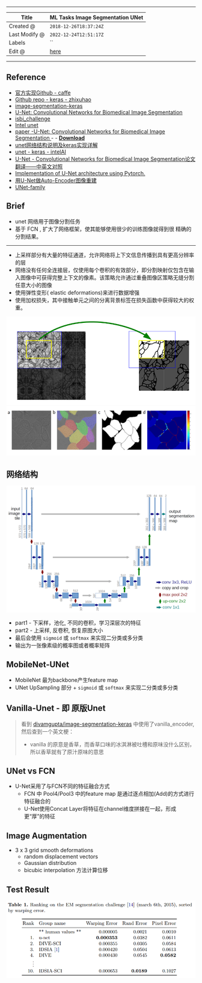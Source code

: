-----

| Title         | ML Tasks Image Segmentation UNet                      |
| ------------- | ----------------------------------------------------- |
| Created @     | `2018-12-26T18:37:24Z`                                |
| Last Modify @ | `2022-12-24T12:51:17Z`                                |
| Labels        | \`\`                                                  |
| Edit @        | [here](https://github.com/junxnone/aiwiki/issues/161) |

-----

## Reference

  - [官方实现Github -
    caffe](https://github.com/lmb-freiburg/Unet-Segmentation)
  - [Github repo - keras - zhixuhao](https://github.com/zhixuhao/unet)
  - [image-segmentation-keras](https://github.com/divamgupta/image-segmentation-keras)
  - [U-Net: Convolutional Networks for Biomedical Image
    Segmentation](https://lmb.informatik.uni-freiburg.de/people/ronneber/u-net/)
  - [isbi\_challenge](http://brainiac2.mit.edu/isbi_challenge/)
  - [Intel
    unet](https://github.com/IntelAI/unet/tree/master/single-node)
  - [paper -U-Net: Convolutional Networks for Biomedical Image
    Segmentation ](https://arxiv.org/pdf/1505.04597.pdf) - -
    [**Download**](https://github.com/junxnone/tech-io/files/3895234/U-Net.Convolutional.Networks.for.Biomedical.Image.Segmentation.pdf)
  - [unet网络结构说明及keras实现详解](https://blog.csdn.net/weixin_38193906/article/details/83787569)
  - [unet - keras - intelAI](https://github.com/IntelAI/unet)
  - [U-Net - Convolutional Networks for Biomedical Image
    Segmentation论文翻译——中英文对照](http://noahsnail.com/2019/05/13/2019-05-13-U-Net-Convolutional%20Networks%20for%20Biomedical%20Image%20Segmentation%E8%AE%BA%E6%96%87%E7%BF%BB%E8%AF%91%E2%80%94%E2%80%94%E4%B8%AD%E8%8B%B1%E6%96%87%E5%AF%B9%E7%85%A7/)
  - [Implementation of U-Net architecture using
    Pytorch.](https://github.com/jakeoung/Unet_pytorch)
  - [用U-Net做Auto-Encoder图像重建](https://zhuanlan.zhihu.com/p/47125912)
  - [UNet-family](https://github.com/ShawnBIT/UNet-family)

## Brief

  - unet 网络用于图像分割任务
  - 基于 FCN , 扩大了网络框架，使其能够使用很少的训练图像就得到很 精确的分割结果。

-----

  - 上采样部分有大量的特征通道，允许网络将上下文信息传播到具有更高分辨率的层
  - 网络没有任何全连接层，仅使用每个卷积的有效部分，即分割映射仅包含在输入图像中可获得完整上下文的像素。该策略允许通过重叠图像区策略无缝分割任意大小的图像
  - 使用弹性变形( elastic deformations)来进行数据增强
  - 使用加权损失，其中接触单元之间的分离背景标签在损失函数中获得较大的权重。

![image](media/10ca98d9e8340bdf09ec65635a2e51a4daa89caf.png)
![image](media/940567762bb43f0ef83d64f93390a7e9a080a7ed.png)

## 网络结构

![image](media/f241cfe8b93276bf63f71af39abb34b170756049.png)

  - part1 - 下采样，池化, 不同的卷积，学习深层次的特征
  - part2 - 上采样, 反卷积, 恢复原图大小
  - 最后会使用 `sigmoid` 或 `softmax` 来实现二分类或多分类
  - 输出为一张像素级的概率图或者概率矩阵

## MobileNet-UNet

  - MobileNet 最为backbone产生feature map
  - UNet UpSampling 部分 + `sigmoid` 或 `softmax` 来实现二分类或多分类

## Vanilla-Unet - 即 原版Unet

> 看到
> [divamgupta/image-segmentation-keras](https://github.com/divamgupta/image-segmentation-keras/blob/master/keras_segmentation/models/basic_models.py)
> 中使用了vanilla\_encoder, 然后查到一个英文梗：
> 
>   - vanilla 的原意是香草，而香草口味的冰淇淋被吐槽和原味没什么区别，所以香草就有了原汁原味的意思

## UNet vs FCN

  - U-Net采用了与FCN不同的特征融合方式
      - FCN 中 Pool4/Pool3 中的feature map 是通过逐点相加(Add)的方式进行特征融合的
      - U-Net使用Concat Layer将特征在channel维度拼接在一起，形成更“厚”的特征

## Image Augmentation

  - 3 x 3 grid smooth deformations
      - random displacement vectors
      - Gaussian distribution
      - bicubic interpolation 方法计算位移

## Test Result

![image](media/dcf10af58ac2bbe0557c03dc5b9af81151426150.png)
